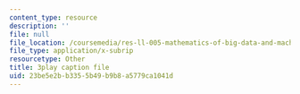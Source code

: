 ```yaml
---
content_type: resource
description: ''
file: null
file_location: /coursemedia/res-ll-005-mathematics-of-big-data-and-machine-learning-january-iap-2020/23be5e2bb3355b49b9b8a5779ca1041d_WkYdi40yNwY.vtt
file_type: application/x-subrip
resourcetype: Other
title: 3play caption file
uid: 23be5e2b-b335-5b49-b9b8-a5779ca1041d
---
```

